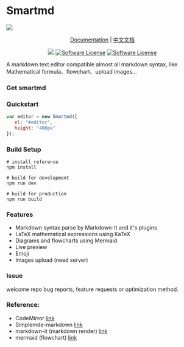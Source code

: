 # Smartmd
![](https://xiaoqingxin.site/images/default_img.jpg)
<p align="center">
 <a href="./docs/api_EN.md">Documentation</a> | <a href="./docs/docs_CN.md">中文文档</a>
</p>
<p align="center">
<a href="https://travis-ci.org/NoisyWinds/laravel-smartmd"><img src="https://travis-ci.org/NoisyWinds/smartmd.svg?branch=master"></a>
<a href="LICENSE"><img src="https://img.shields.io/badge/license-MIT-brightgreen.svg?style=flat-square" alt="Software License"></img></a>
<a href="https://laravel.com"><img src="https://img.shields.io/badge/ie8-true-green.svg" alt="Software License"></img></a>
</p>
A markdown text editor compatible almost all markdown syntax, like Mathematical formula、flowchart、upload images...  

### Get smartmd

 
### Quickstart
```javascript
var editor = new Smartmd({
   el: "#editor",
   height: "400px"
});
```
### Build Setup
```node
# install reference
npm install

# build for development
npm run dev

# build for production
npm run build
```

### Features
- Markdown syntax parse by Markdown-It and it's plugins
- LaTeX mathematical expressions using KaTeX
- Diagrams and flowcharts using Mermaid
- Live preview 
- Emoji
- Images upload (need server)

### Issue
welcome repo bug reports, feature requests or optimization method.

### Reference:
- CodeMirror [link](https://github.com/codemirror/CodeMirror) 
- Simplemde-markdown [link](https://github.com/sparksuite/simplemde-markdown-editor)
- markdown-it (markdown render) [link](https://github.com/markdown-it/markdown-it)
- mermaid (flowchart) [link](https://github.com/knsv/mermaid)
